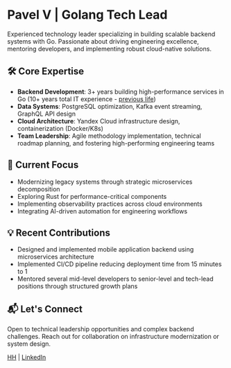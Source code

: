 # Pavel V | Golang Tech Lead

Experienced technology leader specializing in building scalable backend systems with Go. Passionate about driving engineering excellence, mentoring developers, and implementing robust cloud-native solutions.

## 🛠️ Core Expertise
- **Backend Development**: 3+ years building high-performance services in Go (10+ years total IT experience - [previous life](https://github.com/p-12s))
- **Data Systems**: PostgreSQL optimization, Kafka event streaming, GraphQL API design
- **Cloud Architecture**: Yandex Cloud infrastructure design, containerization (Docker/K8s)
- **Team Leadership**: Agile methodology implementation, technical roadmap planning, and fostering high-performing engineering teams

## 🔭 Current Focus
- Modernizing legacy systems through strategic microservices decomposition
- Exploring Rust for performance-critical components
- Implementing observability practices across cloud environments
- Integrating AI-driven automation for engineering workflows

## 💡 Recent Contributions
- Designed and implemented mobile application backend using microservices architecture
- Implemented CI/CD pipeline reducing deployment time from 15 minutes to 1
- Mentored several mid-level developers to senior-level and tech-lead positions through structured growth plans

## 📬 Let's Connect
Open to technical leadership opportunities and complex backend challenges. Reach out for collaboration on infrastructure modernization or system design.

 [HH](https://hh.ru/resume/cc3489f0ff07751efe0039ed1f644367567676) | [LinkedIn](https://www.linkedin.com/in/p12s)  
